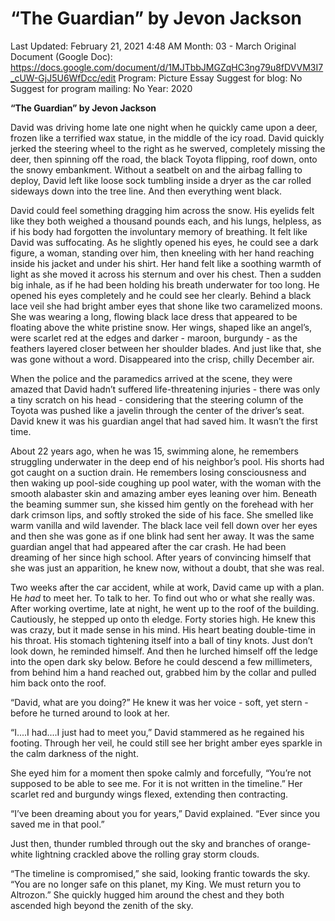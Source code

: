# “The Guardian” by Jevon Jackson

Last Updated: February 21, 2021 4:48 AM
Month: 03 - March
Original Document (Google Doc): https://docs.google.com/document/d/1MJTbbJMGZqHC3ng79u8fDVVM3I7_cUW-GjJ5U6WfDcc/edit
Program: Picture Essay
Suggest for blog: No
Suggest for program mailing: No
Year: 2020

**“The Guardian” by Jevon Jackson**

David was driving home late one night when he quickly came upon a deer, frozen like a terrified wax statue, in the middle of the icy road. David quickly jerked the steering wheel to the right as he swerved, completely missing the deer, then spinning off the road, the black Toyota flipping, roof down, onto the snowy embankment. Without a seatbelt on and the airbag falling to deploy, David left like loose sock tumbling inside a dryer as the car rolled sideways down into the tree line. And then everything went black.

David could feel something dragging him across the snow. His eyelids felt like they both weighed a thousand pounds each, and his lungs, helpless, as if his body had forgotten the involuntary memory of breathing. It felt like David was suffocating. As he slightly opened his eyes, he could see a dark figure, a woman, standing over him, then kneeling with her hand reaching inside his jacket and under his shirt. Her hand felt like a soothing warmth of light as she moved it across his sternum and over his chest. Then a sudden big inhale, as if he had been holding his breath underwater for too long. He opened his eyes completely and he could see her clearly. Behind a black lace veil she had bright amber eyes that shone like two caramelized moons. She was wearing a long, flowing black lace dress that appeared to be floating above the white pristine snow. Her wings, shaped like an angel’s, were scarlet red at the edges and darker - maroon, burgundy - as the feathers layered closer between her shoulder blades. And just like that, she was gone without a word. Disappeared into the crisp, chilly December air.

When the police and the paramedics arrived at the scene, they were amazed that David hadn’t suffered life-threatening injuries - there was only a tiny scratch on his head - considering that the steering column of the Toyota was pushed like a javelin through the center of the driver’s seat. David knew it was his guardian angel that had saved him. It wasn’t the first time.

About 22 years ago, when he was 15, swimming alone, he remembers struggling underwater in the deep end of his neighbor’s pool. His shorts had got caught on a suction drain. He remembers losing consciousness and then waking up pool-side coughing up pool water, with the woman with the smooth alabaster skin and amazing amber eyes leaning over him. Beneath the beaming summer sun, she kissed him gently on the forehead with her dark crimson lips, and softly stroked the side of his face. She smelled like warm vanilla and wild lavender. The black lace veil fell down over her eyes and then she was gone as if one blink had sent her away. It was the same guardian angel that had appeared after the car crash. He had been dreaming of her since high school. After years of convincing himself that she was just an apparition, he knew now, without a doubt, that she was real.

Two weeks after the car accident, while at work, David came up with a plan. He *had* to meet her. To talk to her. To find out who or what she really was. After working overtime, late at night, he went up to the roof of the building. Cautiously, he stepped up onto th eledge. Forty stories high. He knew this was crazy, but it made sense in his mind. His heart beating double-time in his throat. His stomach tightening itself into a ball of tiny knots. Just don’t look down, he reminded himself. And then he lurched himself off the ledge into the open dark sky below. Before he could descend a few millimeters, from behind him a hand reached out, grabbed him by the collar and pulled him back onto the roof.

“David, what are you doing?” He knew it was her voice - soft, yet stern - before he turned around to look at her.

“I....I had....I just had to meet you,” David stammered as he regained his footing. Through her veil, he could still see her bright amber eyes sparkle in the calm darkness of the night.

She eyed him for a moment then spoke calmly and forcefully, “You’re not supposed to be able to see me. For it is not written in the timeline.” Her scarlet red and burgundy wings flexed, extending then contracting.

“I’ve been dreaming about you for years,” David explained. “Ever since you saved me in that pool.”

Just then, thunder rumbled through out the sky and branches of orange-white lightning crackled above the rolling gray storm clouds.

“The timeline is compromised,” she said, looking frantic towards the sky. “You are no longer safe on this planet, my King. We must return you to Altrozon.” She quickly hugged him around the chest and they both ascended high beyond the zenith of the sky.
